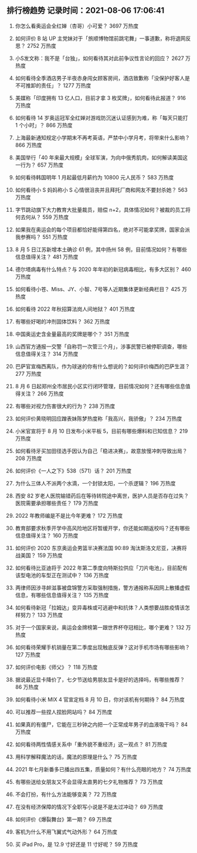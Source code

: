
## 排行榜趋势 记录时间：2021-08-06 17:06:41
  
  1. 你怎么看奥运会全红婵（杏哥）小可爱？ 3697 万热度
    
  2. 如何评价 B 站 UP 主党妹对于「旅顺博物馆前跳宅舞」一事道歉，称将退网反思？ 2752 万热度
    
  3. 小S发文称：我不是「台独」，如何看待其对此前争议性言论的回应？ 2627 万热度
    
  4. 如何看待全季酒店男子半夜赤身闯女顾客房间，酒店致歉称「没保护好客人是不可推卸的责任」？ 1277 万热度
    
  5. 美媒称「印度拥有 13 亿人口，目前才拿 3 枚奖牌」，如何看待此报道？ 916 万热度
    
  6. 如何看待 14 岁奥运冠军全红婵对游戏防沉迷认证感到为难，称「每天只能打 1 个小时」？ 866 万热度
    
  7. 上海最新通知规定小学期末不再考英语，严禁中小学月考，将带来什么影响？ 866 万热度
    
  8. 美国举行「40 年来最大规模」全球军演，为向中俄秀肌肉，如何解读美国这一行为？ 657 万热度
    
  9. 如何看待韩国明年 1 月起最低月薪约为 10800 元人民币？ 583 万热度
    
  10. 如何看待小 S 妈妈称小 S 心情很沮丧并且拜托厂商和网友不要封杀她？ 563 万热度
    
  11. 字节跳动旗下大力教育大批量裁员，赔偿 n+2，具体情况如何？被裁的员工将何去何从？ 559 万热度
    
  12. 如果我在奥运会的每个项目都恰好能得第四名，绝对不可能拿奖牌，国家会派我参赛吗？ 551 万热度
    
  13. 8 月 5 日江苏新增本土确诊 61 例，其中扬州 58 例，目前情况如何？有哪些信息值得关注？ 481 万热度
    
  14. 德尔塔病毒有什么特点？与 2020 年年初的新冠病毒相比，有多大区别？ 460 万热度
    
  15. 如何看待小苍、Miss、JY、小智、7号等人近期集体更新经典栏目？ 425 万热度
    
  16. 如何看待 2022 年秋招算法岗人间地狱？ 401 万热度
    
  17. 有哪些好喝的冲剂固体饮料？ 362 万热度
    
  18. 中国奥运史含金量最高的奖牌是哪个？ 351 万热度
    
  19. 山西官方通报一交警「自称罚一次管三个月」，涉事民警已被停职调查，哪些信息值得关注？ 314 万热度
    
  20. 巴萨官宣梅西离队，作为球迷的你有什么想说的？如何评价梅西的巴萨生涯？ 277 万热度
    
  21. 8 月 6 日起郑州全市居民小区实行闭环管理，目前情况如何？还有哪些信息值得关注？ 266 万热度
    
  22. 有哪些对视力伤害很大的行为？ 238 万热度
    
  23. 如何评价黄晓明回应蹭表妹陈梦热度称「我高兴，我骄傲」？ 234 万热度
    
  24. 小米官宣将于 8 月 10 日发布小米平板 5，目前有哪些爆料和已知信息？ 219 万热度
    
  25. 如何看待牙买加田径选手因认为自己「稳进决赛」，故意放慢冲刺导致出局？ 208 万热度
    
  26. 如何评价《一人之下》538（571）话？ 201 万热度
    
  27. 为什么三体人不派两个水滴，一个封锁太阳，一个杀逻辑？ 196 万热度
    
  28. 西安 82 岁老人医院输错药后在等待转院途中离世，医护人员是否存在过失？医院需要承担哪些责任？ 179 万热度
    
  29. 2022 年教师编是不是比今年更难？ 172 万热度
    
  30. 教育部要求秋季开学中高风险地区将暂缓开学，你还能如期返校吗？还有哪些信息值得关注？ 160 万热度
    
  31. 如何评价 2020 东京奥运会男篮半决赛法国 90:89 淘汰斯洛文尼亚，决赛将战美国？ 159 万热度
    
  32. 如何看待比亚迪将于 2022 年第二季度向特斯拉供应「刀片电池」，目前配有该型电池的车型正在测试中？ 136 万热度
    
  33. 两律师因涉寻衅滋事被盘锦警方采取强制措施，警方通报称系因网上散播虚假信息，有哪些信息值得关注？ 135 万热度
    
  34. 如何看待新冠「拉姆达」变异毒株或可逃避中和抗体？人类想要战胜疫情该怎样努力？ 133 万热度
    
  35. 对于一个国家来说，奥运会金牌榜第一跟世界杯夺冠相比，哪个更难？ 132 万热度
    
  36. 如何看待荣耀手机销量在第二季度出现触底反弹？这对手机市场有哪些影响？ 127 万热度
    
  37. 如何评价电影《师父》？ 118 万热度
    
  38. 据说最近显卡降价了，七夕节送给男朋友显卡是好的选择吗，有哪些推荐？ 86 万热度
    
  39. 如何看待小米 MIX 4 官宣定档 8 月 10 日，你对该机有何期待？ 84 万热度
    
  40. 可以推荐一些捏人捏脸网站吗？ 84 万热度
    
  41. 如果真的有僵尸，它能在三秒钟之内把一个正常成年男子的血液吸干吗？ 84 万热度
    
  42. 如何看待两性情感关系中「重外貌不重经济」这一观点？ 81 万热度
    
  43. 用科学解释魔法的话，魔法的原理是什么？ 75 万热度
    
  44. 2021 年七月新番多已播出四五集，质量如何？有什么亮眼的地方？ 74 万热度
    
  45. 有哪些送给女朋友又不会显得太直男的七夕礼物推荐？ 73 万热度
    
  46. 不会打扮，有什么方法能够变美？ 72 万热度
    
  47. 在没有经济保障的情况下全职写小说是不是太过冲动？ 69 万热度
    
  48. 如何评价《爆裂舞台》第一期？ 69 万热度
    
  49. 客机为什么不用飞翼式气动外形？ 64 万热度
    
  50. 买 iPad Pro，是 12.9 寸好还是 11 寸好呢？ 59 万热度
    